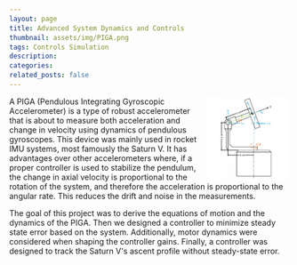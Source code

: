 ```yaml
---
layout: page
title: Advanced System Dynamics and Controls
thumbnail: assets/img/PIGA.png
tags: Controls Simulation
description:
categories:
related_posts: false
---
```


<img src="/assets/img/PIGA.png" alt="PIGA" style="float:right;width:30%"/>

A PIGA (Pendulous Integrating Gyroscopic Accelerometer) is a type of robust accelerometer that is about to measure both acceleration and change in velocity using dynamics of pendulous gyroscopes. This device was mainly used in rocket IMU systems, most famously the Saturn V. It has advantages over other accelerometers where, if a proper controller is used to stabilize the pendulum, the change in axial velocity is proportional to the rotation of the system, and therefore the acceleration is proportional to the angular rate. This reduces the drift and noise in the measurements.

The goal of this project was to derive the equations of motion and the dynamics of the PIGA. Then we designed a controller to minimize steady state error based on the system. Additionally, motor dynamics were considered when shaping the controller gains. Finally, a controller was designed to track the Saturn V's ascent profile without steady-state error.

